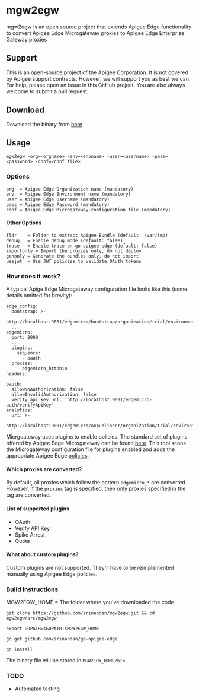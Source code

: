 # mgw2egw
mgw2egw is an open source project that extends Apigee Edge functionality to convert Apigee Edge Microgateway proxies to Apigee Edge Enterprise Gateway proxies

## Support
This is an open-source project of the Apigee Corporation. It is not covered by Apigee support contracts. However, we will support you as best we can. For help, please open an issue in this GitHub project. You are also always welcome to submit a pull request.

## Download
Download the binary from [here](https://github.com/srinandan/mgw2egw/releases)

## Usage
```
mgw2egw -org=<orgname> -env=<envname> -user=<username> -pass=<password> -conf=<conf file> 
```

### Options
```
org  = Apigee Edge Organization name (mandatory)
env  = Apigee Edge Environment name (mandatory)
user = Apigee Edge Username (mandatory)
pass = Apigee Edge Password (mandatory)
conf = Apigee Edge Microgateway configuration file (mandatory)
```

#### Other Options
```
fldr    = Folder to extract Apigee Bundle (default: /var/tmp)
debug   = Enable debug mode (default: false)
trace   = Enable trace on go-apigee-edge (default: false)
importonly = Import the proxies only, do not deploy
genonly = Generate the bundles only, do not import
usejwt  = Use JWT policies to validate OAuth tokens
```

### How does it work?
A typical Apige Edge Microgateway configuration file looks like this (some details omitted for brevity):
```
edge_config:
  bootstrap: >-
    http://localhost:9001/edgemicro/bootstrap/organization/trial/environment/test
  ...
edgemicro:
  port: 8000
  ...
  plugins:
    sequence:
      - oauth
  proxies:
    - edgemicro_httpbin
headers:
  ...
oauth:
  allowNoAuthorization: false
  allowInvalidAuthorization: false
  verify_api_key_url: 'http://localhost:9001/edgemicro-auth/verifyApiKey'
analytics:
  uri: >-
    http://localhost:9001/edgemicro/axpublisher/organization/trial/environment/test
```
Micrgoateway uses plugins to enable policies. The standard set of plugins offered by Apigee Edge Microgateway can be found [here](https://github.com/apigee/microgateway-plugins). This tool scans the Microgateway configuration file for plugins enabled and adds the appropriate Apigee Edge [policies](https://docs.apigee.com/api-services/reference/reference-overview-policy).

#### Which proxies are converted?
By default, all proxies which follow the pattern `edgemicro_*` are converted. However, if the `proxies` tag is specified, then only proxies specified in the tag are converted.

#### List of supported plugins
* OAuth
* Verify API Key
* Spike Arrest
* Quota

#### What about custom plugins?
Custom plugins are not supported. They'll have to be reimplemented manually using Apigee Edge policies.  

### Build Instructions
MGW2EGW_HOME = The folder where you've downloaded the code
 
```
git clone https://github.com/srinandan/mgw2egw.git && cd mgw2egw/src/mgw2egw

export GOPATH=$GOPATH:$MGW2EGW_HOME

go get github.com/srinandan/go-apigee-edge

go install
```

The binary file will be stored in `MGW2EGW_HOME/bin`

### TODO
* Automated testing
